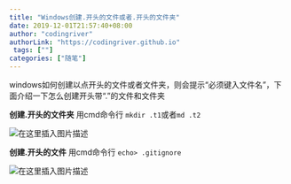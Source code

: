 ```yaml
---
title: "Windows创建.开头的文件或者.开头的文件夹"
date: 2019-12-01T21:57:40+08:00
author: "codingriver"
authorLink: "https://codingriver.github.io"
 tags: [""]
categories: ["随笔"]
---
```


<!--more-->

windows如何创建以点开头的文件或者文件夹，则会提示“必须键入文件名”，下面介绍一下怎么创建开头带“.”的文件和文件夹

**创建.开头的文件夹**
用cmd命令行 `mkdir .t1`或者`md .t2`

  
  

![在这里插入图片描述](https://img-blog.csdnimg.cn/20181026140020998.png?x-oss-process=image/watermark,type_ZmFuZ3poZW5naGVpdGk,shadow_10,text_aHR0cHM6Ly9ibG9nLmNzZG4ubmV0L2NvZGluZ3JpdmVy,size_27,color_FFFFFF,t_70)  



**创建.开头的文件**
用cmd命令行 `echo> .gitignore`
  
  

![在这里插入图片描述](https://img-blog.csdnimg.cn/20181026140055323.png?x-oss-process=image/watermark,type_ZmFuZ3poZW5naGVpdGk,shadow_10,text_aHR0cHM6Ly9ibG9nLmNzZG4ubmV0L2NvZGluZ3JpdmVy,size_27,color_FFFFFF,t_70)  
